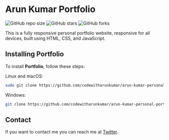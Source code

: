# Arun Kumar Portfolio

![GitHub repo size](https://img.shields.io/github/repo-size/codewitharunkumar/arun-kumar-personal-portfolio)
![GitHub stars](https://img.shields.io/github/stars/codewitharunkumar/arun-kumar-personal-portfolio?style=social)
![GitHub forks](https://img.shields.io/github/forks/codewitharunkumar/arun-kumar-personal-portfolio?style=social)

This is a fully responsive personal portfolio website, responsive for all devices, built using HTML, CSS, and JavaScript.


## Installing Portfolio

To install **Portfolio**, follow these steps:

Linux and macOS:

```bash
sudo git clone https://github.com/codewitharunkumar/arun-kumar-personal-portfolio.git
```

Windows:

```bash
git clone https://github.com/codewitharunkumar/arun-kumar-personal-portfolio.git
```

## Contact

If you want to contact me you can reach me at [Twitter](https://www.twitter.com/codewitharunkumar).